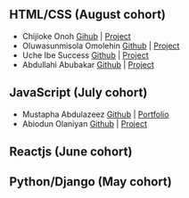 ## HTML/CSS (August cohort)
* Chijioke Onoh [Gihub](https://github.com/chijiokeonoh) | [Project](https://chijiokeonoh.github.io/portfolio/)
* Oluwasunmisola Omolehin [Github](https://github.com/Emmie-hub/portfolio) | [Project](https://emmie-hub.github.io/portfolio/)
* Uche Ibe Success [Github](https://github.com/success-mildred/portfolio) | [Project](https://success-mildred.github.io/portfolio/)
* Abdullahi Abubakar [Github](https://github.com/abdullahiidris33/html-portfolio) | [Project](https://abdullahiidris33.github.io/html-portfolio/)

## JavaScript (July cohort)
* Mustapha Abdulazeez [Github](https://github.com/mustazeez06) | [Portfolio](https://mustazeez06.github.io/javascript-project/)
* Abiodun Olaniyan [Github](https://github.com/Harbeyzino/javaScript-final) | [Project](https://harbeyzino.github.io/javaScript-final/)

## Reactjs (June cohort)

## Python/Django (May cohort)
